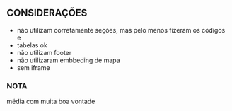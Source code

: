 ## CONSIDERAÇÕES
- não utilizam corretamente seções, mas pelo menos fizeram os códigos e
- tabelas ok
- não utilizam footer
- não utilizaram embbeding de mapa
- sem iframe

### NOTA
média com muita boa vontade